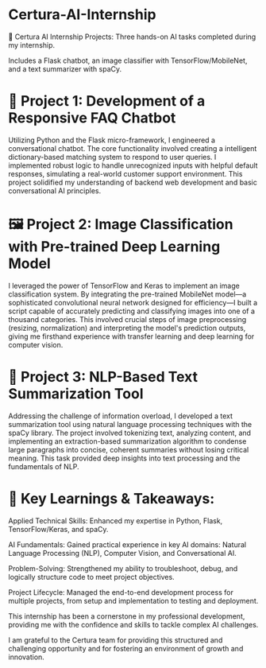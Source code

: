# **Certura-AI-Internship**

🤖 Certura AI Internship Projects: Three hands-on AI tasks completed during my internship. 

Includes a Flask chatbot, an image classifier with TensorFlow/MobileNet, and a text summarizer with spaCy.


# **🤖 Project 1: Development of a Responsive FAQ Chatbot**

Utilizing Python and the Flask micro-framework, I engineered a conversational chatbot. The core functionality involved creating a intelligent dictionary-based matching system to respond to user queries. I implemented robust logic to handle unrecognized inputs with helpful default responses, simulating a real-world customer support environment. This project solidified my understanding of backend web development and basic conversational AI principles.

# **🖼️ Project 2: Image Classification with Pre-trained Deep Learning Model**

I leveraged the power of TensorFlow and Keras to implement an image classification system. By integrating the pre-trained MobileNet model—a sophisticated convolutional neural network designed for efficiency—I built a script capable of accurately predicting and classifying images into one of a thousand categories. This involved crucial steps of image preprocessing (resizing, normalization) and interpreting the model's prediction outputs, giving me firsthand experience with transfer learning and deep learning for computer vision.

# **📄 Project 3: NLP-Based Text Summarization Tool**

Addressing the challenge of information overload, I developed a text summarization tool using natural language processing techniques with the spaCy library. The project involved tokenizing text, analyzing content, and implementing an extraction-based summarization algorithm to condense large paragraphs into concise, coherent summaries without losing critical meaning. This task provided deep insights into text processing and the fundamentals of NLP.

# **🎯 Key Learnings & Takeaways:**

Applied Technical Skills: Enhanced my expertise in Python, Flask, TensorFlow/Keras, and spaCy.

AI Fundamentals: Gained practical experience in key AI domains: Natural Language Processing (NLP), Computer Vision, and Conversational AI.

Problem-Solving: Strengthened my ability to troubleshoot, debug, and logically structure code to meet project objectives.

Project Lifecycle: Managed the end-to-end development process for multiple projects, from setup and implementation to testing and deployment.

This internship has been a cornerstone in my professional development, providing me with the confidence and skills to tackle complex AI challenges.

I am grateful to the Certura team for providing this structured and challenging opportunity and for fostering an environment of growth and innovation.
